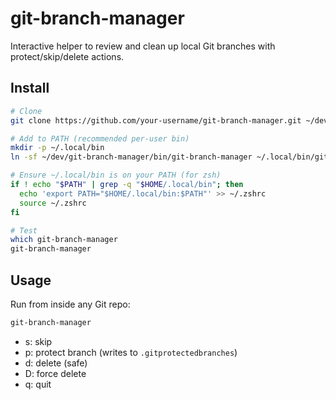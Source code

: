 # git-branch-manager

Interactive helper to review and clean up local Git branches with protect/skip/delete actions.

## Install

```bash
# Clone
git clone https://github.com/your-username/git-branch-manager.git ~/dev/git-branch-manager

# Add to PATH (recommended per-user bin)
mkdir -p ~/.local/bin
ln -sf ~/dev/git-branch-manager/bin/git-branch-manager ~/.local/bin/git-branch-manager

# Ensure ~/.local/bin is on your PATH (for zsh)
if ! echo "$PATH" | grep -q "$HOME/.local/bin"; then
  echo 'export PATH="$HOME/.local/bin:$PATH"' >> ~/.zshrc
  source ~/.zshrc
fi

# Test
which git-branch-manager
git-branch-manager
```

## Usage
Run from inside any Git repo:

```bash
git-branch-manager
```

- s: skip
- p: protect branch (writes to `.gitprotectedbranches`)
- d: delete (safe)
- D: force delete
- q: quit
